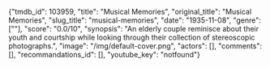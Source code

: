 {"tmdb_id": 103959, "title": "Musical Memories", "original_title": "Musical Memories", "slug_title": "musical-memories", "date": "1935-11-08", "genre": [""], "score": "0.0/10", "synopsis": "An elderly couple reminisce about their youth and courtship while looking through their collection of stereoscopic photographs.", "image": "/img/default-cover.png", "actors": [], "comments": [], "recommandations_id": [], "youtube_key": "notfound"}